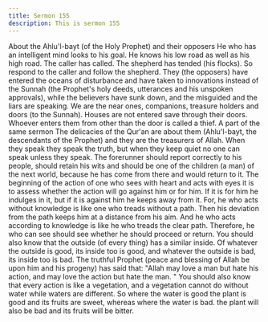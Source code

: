 ```yaml
---
title: Sermon 155
description: This is sermon 155
---
```


About the Ahlu'l-bayt (of the Holy Prophet) and their opposers
He who has an intelligent mind looks to his goal. He knows his low road as well as his high
road. The caller has called. The shepherd has tended (his flocks). So respond to the caller and
follow the shepherd.
They (the opposers) have entered the oceans of disturbance and have taken to innovations
instead of the Sunnah (the Prophet's holy deeds, utterances and his unspoken approvals),
while the believers have sunk down, and the misguided and the liars are speaking. We are the
near ones, companions, treasure holders and doors (to the Sunnah). Houses are not entered
save through their doors. Whoever enters them from other than the door is called a thief.
A part of the same sermon
The delicacies of the Qur'an are about them (Ahlu'l-bayt, the descendants of the Prophet) and
they are the treasurers of Allah. When they speak they speak the truth, but when they keep
quiet no one can speak unless they speak. The forerunner should report correctly to his
people, should retain his wits and should be one of the children (a man) of the next world,
because he has come from there and would return to it.
The beginning of the action of one who sees with heart and acts with eyes it is to assess
whether the action will go against him or for him. If it is for him he indulges in it, but if it is
against him he keeps away from it. For, he who acts without knowledge is like one who treads
without a path. Then his deviation from the path keeps him at a distance from his aim. And he
who acts according to knowledge is like he who treads the clear path. Therefore, he who can
see should see whether he should proceed or return.
You should also know that the outside (of every thing) has a similar inside. Of whatever the
outside is good, its inside too is good, and whatever the outside is bad, its inside too is bad.
The truthful Prophet (peace and blessing of Allah be upon him and his progeny) has said that:
"Allah may love a man but hate his action, and may love the action but hate the man.
" You should also know that every action is like a vegetation, and a vegetation cannot do
without water while waters are different. So where the water is good the plant is good and its
fruits are sweet, whereas where the water is bad. the plant will also be bad and its fruits will
be bitter.